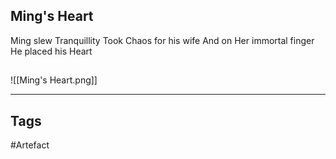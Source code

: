 ## Ming's Heart
Ming slew Tranquillity
Took Chaos for his wife
And on Her immortal finger
He placed his Heart
## 
![[Ming's Heart.png]]

---
## Tags
#Artefact